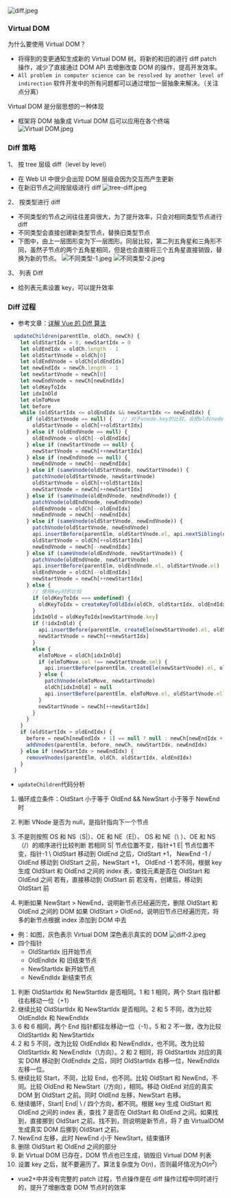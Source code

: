 ![diff.jpeg](./images/diff.jpeg)

### Virtual DOM

为什么要使用 Virtual DOM？

- 将得到的变更通知生成新的 Virtual DOM 树。将新的和旧的进行 diff patch 操作，减少了直接通过 DOM API 去增删改查 DOM 的操作，提高开发效率。
- `All problem in computer science can be resolved by another level of indirection` 软件开发中的所有问题都可以通过增加一层抽象来解决。（关注点分离）

Virtual DOM 是分层思想的一种体现

- 框架将 DOM 抽象成 Virtual DOM 后可以应用在各个终端
  ![Virtual DOM.jpeg](./images/virtual-DOM.jpeg)

### Diff 策略

1、 按 tree 层级 diff（level by level）

- 在 Web UI 中很少会出现 DOM 层级会因为交互而产生更新
- 在新旧节点之间按层级进行 diff
  ![tree-diff.jpeg](./images/tree-diff.jpeg)

2、 按类型进行 diff

- 不同类型的节点之间往往差异很大，为了提升效率，只会对相同类型节点进行 diff
- 不同类型会直接创建新类型节点，替换旧类型节点
- 下图中，由上一层图形变为下一层图形。同层比较，第二列五角星和三角形不同，虽然子节点的两个五角星相同，但是也会直接将三个五角星直接销毁，替换为新的节点。
  ![不同类型-1.jpeg](./images/不同类型-1.jpeg)
  ![不同类型-2.jpeg](./images/不同类型-2.jpeg)

3、 列表 Diff

- 给列表元素设置 key，可以提升效率

### Diff 过程

- 参考文章：[详解 Vue 的 Diff 算法](https://juejin.im/post/5affd01551882542c83301da#heading-8)

```js
  updateChildren(parentElm, oldCh, newCh) {
    let oldStartIdx = 0, newStartIdx = 0
    let oldEndIdx = oldCh.length - 1
    let oldStartVnode = oldCh[0]
    let oldEndVnode = oldCh[oldEndIdx]
    let newEndIdx = newCh.length - 1
    let newStartVnode = newCh[0]
    let newEndVnode = newCh[newEndIdx]
    let oldKeyToIdx
    let idxInOld
    let elmToMove
    let before
    while (oldStartIdx <= oldEndIdx && newStartIdx <= newEndIdx) {
      if (oldStartVnode == null) {   // 对于vnode.key的比较，会把oldVnode = null
        oldStartVnode = oldCh[++oldStartIdx]
      } else if (oldEndVnode == null) {
        oldEndVnode = oldCh[--oldEndIdx]
      } else if (newStartVnode == null) {
        newStartVnode = newCh[++newStartIdx]
      } else if (newEndVnode == null) {
        newEndVnode = newCh[--newEndIdx]
      } else if (sameVnode(oldStartVnode, newStartVnode)) {
        patchVnode(oldStartVnode, newStartVnode)
        oldStartVnode = oldCh[++oldStartIdx]
        newStartVnode = newCh[++newStartIdx]
      } else if (sameVnode(oldEndVnode, newEndVnode)) {
        patchVnode(oldEndVnode, newEndVnode)
        oldEndVnode = oldCh[--oldEndIdx]
        newEndVnode = newCh[--newEndIdx]
      } else if (sameVnode(oldStartVnode, newEndVnode)) {
        patchVnode(oldStartVnode, newEndVnode)
        api.insertBefore(parentElm, oldStartVnode.el, api.nextSibling(oldEndVnode.el))
        oldStartVnode = oldCh[++oldStartIdx]
        newEndVnode = newCh[--newEndIdx]
      } else if (sameVnode(oldEndVnode, newStartVnode)) {
        patchVnode(oldEndVnode, newStartVnode)
        api.insertBefore(parentElm, oldEndVnode.el, oldStartVnode.el)
        oldEndVnode = oldCh[--oldEndIdx]
        newStartVnode = newCh[++newStartIdx]
      } else {
        // 使用key时的比较
        if (oldKeyToIdx === undefined) {
          oldKeyToIdx = createKeyToOldIdx(oldCh, oldStartIdx, oldEndIdx) // 有key生成index表
        }
        idxInOld = oldKeyToIdx[newStartVnode.key]
        if (!idxInOld) {
          api.insertBefore(parentElm, createEle(newStartVnode).el, oldStartVnode.el)
          newStartVnode = newCh[++newStartIdx]
        }
        else {
          elmToMove = oldCh[idxInOld]
          if (elmToMove.sel !== newStartVnode.sel) {
            api.insertBefore(parentElm, createEle(newStartVnode).el, oldStartVnode.el)
          } else {
            patchVnode(elmToMove, newStartVnode)
            oldCh[idxInOld] = null
            api.insertBefore(parentElm, elmToMove.el, oldStartVnode.el)
          }
          newStartVnode = newCh[++newStartIdx]
        }
      }
    }
    if (oldStartIdx > oldEndIdx) {
      before = newCh[newEndIdx + 1] == null ? null : newCh[newEndIdx + 1].el
      addVnodes(parentElm, before, newCh, newStartIdx, newEndIdx)
    } else if (newStartIdx > newEndIdx) {
      removeVnodes(parentElm, oldCh, oldStartIdx, oldEndIdx)
    }
  }
```

- `updateChildren`代码分析

1. 循环成立条件：OldStart 小于等于 OldEnd && NewStart 小于等于 NewEnd 时
2. 判断 VNode 是否为 null，是指针指向下一个节点
3. 不是则按照 OS 和 NS（S|）、OE 和 NE（E|）、 OS 和 NE（\\ ）、OE 和 NS（/）的顺序进行比较判断
   若相同
   S| 节点位置不变，指针+1
   E| 节点位置不变，指针-1
   \ OldStart 移动到 OldEnd 之后，OldStart +1， NewEnd -1
   / OldEnd 移动到 OldStart 之前，NewStart +1， OldEnd -1
   若不同，根据 key 生成 OldStart 和 OldEnd 之间的 index 表，查找元素是否在 OldStart 和 OldEnd 之间
   若有，直接移动到 OldStart 前
   若没有，创建后，移动到 OldStart 前

4. 判断如果 NewStart > NewEnd，说明新节点已经遍历完，删除 OldStart 和 OldEnd 之间的 DOM
   如果 OldStart > OldEnd，说明旧节点已经遍历完，将多的新节点根据 index 添加到 DOM 中去

- 例：如图，灰色表示 Virtual DOM 深色表示真实的 DOM
  ![diff-2.jpeg](./images/diff-2.jpeg)
- 四个指针
  - OldStartIdx 旧开始节点
  - OldEndIdx 和 旧结束节点
  - NewStartIdx 新开始节点
  - NewEndIdx 新结束节点

1. 判断 OldStartIdx 和 NewStartIdx 是否相同。1 和 1 相同，两个 Start 指针都往右移动一位（+1）
2. 继续比较 OldStartIdx 和 NewStartIdx 是否相同。2 和 5 不同，改为比较 OldEndIdx 和 NewEndIdx
3. 6 和 6 相同，两个 End 指针都往左移动一位（-1）。5 和 2 不一致，改为比较 OldStartIdx 和 NewStartIdx
4. 2 和 5 不同，改为比较 OldEndIdx 和 NewEndIdx，也不同。改为比较 OldStartIdx 和 NewEndIdx（\方向）。2 和 2 相同，将 OldStartIdx 对应的真实 DOM 移动到 OldEndIdx 之后，同时 OldStartIdx 右移一位，NewEndIdx 左移一位。
5. 继续比较 Start，不同，比较 End，也不同。比较 OldStart 和 NewEnd，不同。比较 OldEnd 和 NewStart（/方向），相同。移动 OldEnd 对应的真实 DOM 到 OldStart 之前。同时 OldEnd 左移，NewStart 右移。
6. 继续循环，Start| End| \ / 四个方向，都不同。根据 key 生成 OldStart 和 OldEnd 之间的 index 表，查找 7 是否在 OldStart 和 OldEnd 之间。如果找到，直接挪到 OldStart 之前。找不到，则说明是新节点，将 7 由 VirtualDOM 生成真实 DOM 后挪到 OldStart 之前。
7. NewEnd 左移，此时 NewEnd 小于 NewStart，结束循环
8. 删除 OldStart 和 OldEnd 之间的部分
9. 新 Virtual DOM 已存在，DOM 节点也已生成，销毁旧 Virtual DOM 列表
10. 设置 key 之后，就不要遍历了。算法复杂度为 O(n)，否则最坏情况为$O(n^2)$

- vue2+中并没有完整的 patch 过程，节点操作是在 diff 操作过程中同时进行的，提升了增删改查 DOM 节点时的效率
